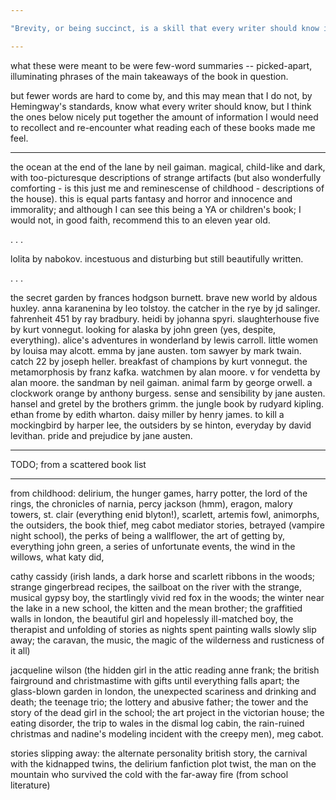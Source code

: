 ```yaml
---

"Brevity, or being succinct, is a skill that every writer should know is really important. Too many words should not be used." - Hemingway

---
```


what these were meant to be were few-word summaries -- picked-apart, illuminating phrases of the main takeaways of the book in question.  
  
but fewer words are hard to come by, and this may mean that I do not, by Hemingway's standards, know what every writer should know, but I think the ones below nicely put together the amount of information I would need to recollect and re-encounter what reading each of these books made me feel.

---

the ocean at the end of the lane by neil gaiman. magical, child-like and dark, with too-picturesque descriptions of strange artifacts (but also wonderfully comforting - is this just me and reminescense of childhood - descriptions of the house). this is equal parts fantasy and horror and innocence and immorality; and although I can see this being a YA or children's book; I would not, in good faith, recommend this to an eleven year old.   

. 
. 
. 

lolita by nabokov. incestuous and disturbing but still beautifully written.  

. 
. 
. 

the secret garden by frances hodgson burnett. brave new world by aldous huxley. anna karanenina by leo tolstoy. the catcher in the rye by jd salinger. fahrenheit 451 by ray bradbury. heidi by johanna spyri. slaughterhouse five by kurt vonnegut. looking for alaska by john green (yes, despite, everything). alice's adventures in wonderland by lewis carroll. little women by louisa may alcott. emma by jane austen. tom sawyer by mark twain. catch 22 by joseph heller. breakfast of champions by kurt vonnegut. the metamorphosis by franz kafka. watchmen by alan moore. v for vendetta by alan moore. the sandman by neil gaiman. animal farm by george orwell. a clockwork orange by anthony burgess. sense and sensibility by jane austen. hansel and gretel by the brothers grimm. the jungle book by rudyard kipling. ethan frome by edith wharton. daisy miller by henry james. to kill a mockingbird by harper lee, the outsiders by se hinton, everyday by david levithan. pride and prejudice by jane austen.

---

TODO; from a scattered book list  

---


from childhood: delirium, the hunger games, harry potter, the lord of the rings, the chronicles of narnia, percy jackson (hmm), eragon, malory towers, st. clair (everything enid blyton!), scarlett, artemis fowl, animorphs, the outsiders, the book thief, meg cabot mediator stories, betrayed (vampire night school), the perks of being a wallflower, the art of getting by, everything john green, a series of unfortunate events, the wind in the willows, what katy did, 
  
cathy cassidy (irish lands, a dark horse and scarlett ribbons in the woods; strange gingerbread recipes, the sailboat on the river with the strange, musical gypsy boy, the startlingly vivid red fox in the woods; the winter near the lake in a new school, the kitten and the mean brother; the graffitied walls in london, the beautiful girl and hopelessly ill-matched boy, the therapist and unfolding of stories as nights spent painting walls slowly slip away; the caravan, the music, the magic of the wilderness and rusticness of it all)  
  
jacqueline wilson (the hidden girl in the attic reading anne frank; the british fairground and christmastime with gifts until everything falls apart; the glass-blown garden in london, the unexpected scariness and drinking and death; the teenage trio; the lottery and abusive father; the tower and the story of the dead girl in the school; the art project in the victorian house; the eating disorder, the trip to wales in the dismal log cabin, the rain-ruined christmas and nadine's modeling incident with the creepy men), meg cabot.

stories slipping away: the alternate personality british story, the carnival with the kidnapped twins, the delirium fanfiction plot twist, the man on the mountain who survived the cold with the far-away fire (from school literature)  

